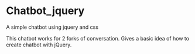 # Chatbot_jquery
A simple chatbot using jquery and css

This chatbot works for 2 forks of conversation. Gives a basic idea of how to create chatbot with jQuery.
